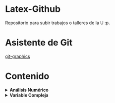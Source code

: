 # Latex-Github
Repositorio para subir trabajos o talleres de la U :p.

# Asistente de Git
[git-graphics](https://github.com/TheWolf1205/git-graphics)

# Contenido

<details>
  <summary><strong>Análisis Numérico</strong></summary>

  - **Taller 1**
    - [Taller.](./Analisis-numerico/Taller-1/Taller1.pdf)
    - [Colab.](./Analisis-numerico/Taller-1/Tarea1_númerico.ipynb)
    - [Solución.](./Analisis-numerico/Taller-1/Taller1-Solucion.pdf)
  - **Taller 2**
    - [Taller.](./Analisis-numerico/Taller-2/Taller2.pdf)
    - [Solución.](./Analisis-numerico/Taller-2/Tex/main.pdf)
  - **Taller 3**
    - [Taller.](./Analisis-numerico/Taller-3/Taller3.pdf)
    - [Solución.](./Analisis-numerico/Taller-3/Tex/main.pdf)
  - **Parcial III**
    - [Parcial.](./Analisis-numerico/Parcial-III/parcial3.pdf)
    - [Solución.](./Analisis-numerico/Parcial-III/Tex/main.pdf)

</details>

<details>
  <summary><strong>Variable Compleja</strong></summary>

  - **Taller 1**
    - [Taller.](./V-Compleja/Taller-1/taller1.pdf)
    - [Solución.](./V-Compleja/Taller-1/main.pdf)
  - **Taller 7**
    - [Taller.](./V-Compleja/Taller-7/taller7.pdf)
    - [Solución.](./V-Compleja/Taller-7/main.pdf)
  - **Quiz III**
    - [Quiz.](./V-Compleja/Quiz-3/Quiz3.pdf)
    - [Solución.](./V-Compleja/Quiz-3/main.pdf)

</details>

